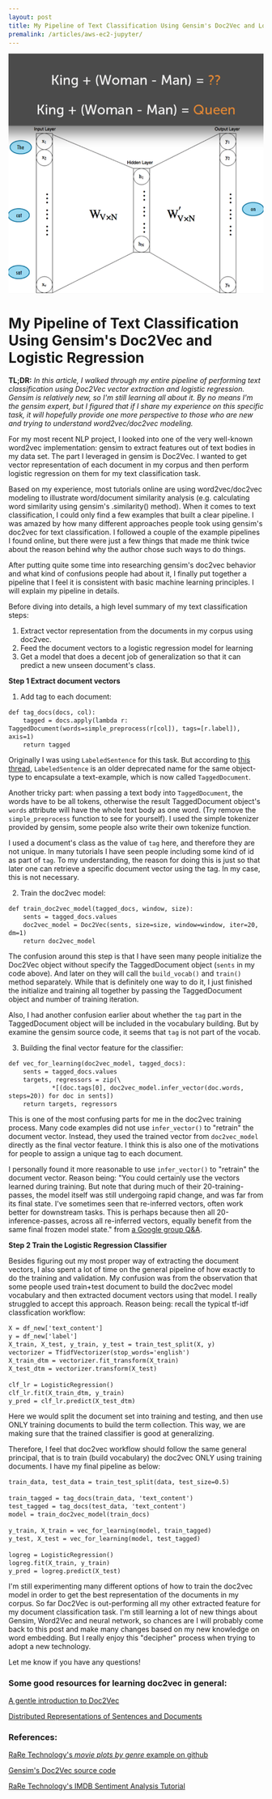```yaml
---
layout: post
title: My Pipeline of Text Classification Using Gensim's Doc2Vec and Logistic Regression
premalink: /articles/aws-ec2-jupyter/
---
```


<p align="center">
<img src="/images/gensim_header.png">
</p>

# My Pipeline of Text Classification Using Gensim's Doc2Vec and Logistic Regression

**TL;DR:** _In this article, I walked through my entire pipeline of performing text classification using Doc2Vec vector extraction and logistic regression. Gensim is relatively new, so I'm still learning all about it. By no means I'm the gensim expert, but I figured that if I share my experience on this specific task, it will hopefully provide one more perspective to those who are new and trying to understand word2vec/doc2vec modeling._

For my most recent NLP project, I looked into one of the very well-known word2vec implementation: gensim to extract features out of text bodies in my data set. The part I leveraged in gensim is Doc2Vec. I wanted to get vector representation of each document in my corpus and then perform logistic regression on them for my text classification task.

Based on my experience, most tutorials online are using word2vec/doc2vec modeling to illustrate word/document similarity analysis (e.g. calculating word similarity using gensim's .similarity() method). When it comes to text classification, I could only find a few examples that built a clear pipeline. I was amazed by how many different approaches people took using gensim's doc2vec for text classification. I followed a couple of the example pipelines I found online, but there were just a few things that made me think twice about the reason behind why the author chose such ways to do things.

After putting quite some time into researching gensim's doc2vec behavior and what kind of confusions people had about it, I finally put together a pipeline that I feel it is consistent with basic machine learning principles. I will explain my pipeline in details.

Before diving into details, a high level summary of my text classification steps:
1. Extract vector representation from the documents in my corpus using doc2vec.
2. Feed the document vectors to a logistic regression model for learning
3. Get a model that does a decent job of generalization so that it can predict a new unseen document's class.

**Step 1
Extract document vectors**

1) Add tag to each document:
```
def tag_docs(docs, col):
    tagged = docs.apply(lambda r: TaggedDocument(words=simple_preprocess(r[col]), tags=[r.label]), axis=1)
    return tagged
```
Originally I was using `LabeledSentence` for this task. But according to [this thread](https://stackoverflow.com/questions/41182372/what-is-the-difference-between-gensim-labeledsentence-and-taggeddocument), `LabeledSentence` is an older deprecated name for the same object-type to encapsulate a text-example, which is now called `TaggedDocument`.

Another tricky part: when passing a text body into `TaggedDocument`, the words have to be all tokens, otherwise the result TaggedDocument object's `words` attribute will have the whole text body as one word. (Try remove the `simple_preprocess` function to see for yourself). I used the simple tokenizer provided by gensim, some people also write their own tokenize function.

I used a document's class as the value of `tag` here, and therefore they are not unique. In many tutorials I have seen people including some kind of id as part of `tag`. To my understanding, the reason for doing this is just so that later one can retrieve a specific document vector using the tag. In my case, this is not necessary.

2) Train the doc2vec model:
```
def train_doc2vec_model(tagged_docs, window, size):
    sents = tagged_docs.values
    doc2vec_model = Doc2Vec(sents, size=size, window=window, iter=20, dm=1)
    return doc2vec_model
```
The confusion around this step is that I have seen many people initialize the Doc2Vec object without specify the TaggedDocument object (`sents` in my code above). And later on they will call the `build_vocab()` and `train()` method separately. While that is definitely one way to do it, I just finished the initialize and training all together by passing the TaggedDocument object and number of training iteration.

Also, I had another confusion earlier about whether the `tag` part in the TaggedDocument object will be included in the vocabulary building. But by examine the gensim source code, it seems that `tag` is not part of the vocab.

3) Building the final vector feature for the classifier:
```
def vec_for_learning(doc2vec_model, tagged_docs):
    sents = tagged_docs.values
    targets, regressors = zip(\
            *[(doc.tags[0], doc2vec_model.infer_vector(doc.words, steps=20)) for doc in sents])
    return targets, regressors
```
This is one of the most confusing parts for me in the doc2vec training process. Many code examples did not use `infer_vector()` to "retrain" the document vector. Instead, they used the trained vector from `doc2vec_model` directly as the final vector feature. I think this is also one of the motivations for people to assign a unique tag to each document.

I personally found it more reasonable to use `infer_vector()` to "retrain" the document vector. Reason being: "You could certainly use the vectors learned during training. But note that during much of their 20-training-passes, the model itself was still undergoing rapid change, and was far from its final state. I've sometimes seen that re-inferred vectors, often work better for downstream tasks. This is perhaps because then all 20-inference-passes, across all re-inferred vectors, equally benefit from the same final frozen model state." from [a Google group Q&A](https://groups.google.com/forum/#!topic/gensim/A0dNogEIw7g).

**Step 2
Train the Logistic Regression Classifier**

Besides figuring out my most proper way of extracting the document vectors, I also spent a lot of time on the general pipeline of how exactly to do the training and validation. My confusion was from the observation that some people used train+test document to build the doc2vec model vocabulary and then extracted document vectors using that model. I really struggled to accept this approach. Reason being: recall the typical tf-idf classfication workflow:
```
X = df_new['text_content']
y = df_new['label']
X_train, X_test, y_train, y_test = train_test_split(X, y)
vectorizer = TfidfVectorizer(stop_words='english')
X_train_dtm = vectorizer.fit_transform(X_train)
X_test_dtm = vectorizer.transform(X_test)

clf_lr = LogisticRegression()
clf_lr.fit(X_train_dtm, y_train)
y_pred = clf_lr.predict(X_test_dtm)
```
Here we would split the document set into training and testing, and then use ONLY training documents to build the term collection. This way, we are making sure that the trained classifier is good at generalizing.

Therefore, I feel that doc2vec workflow should follow the same general principal, that is to train (build vocabulary) the doc2vec ONLY using training documents. I have my final pipeline as below:
```
train_data, test_data = train_test_split(data, test_size=0.5)

train_tagged = tag_docs(train_data, 'text_content')
test_tagged = tag_docs(test_data, 'text_content')
model = train_doc2vec_model(train_docs)

y_train, X_train = vec_for_learning(model, train_tagged)
y_test, X_test = vec_for_learning(model, test_tagged)

logreg = LogisticRegression()
logreg.fit(X_train, y_train)
y_pred = logreg.predict(X_test)
```

I'm still experimenting many different options of how to train the doc2vec model in order to get the best representation of the documents in my corpus. So far Doc2Vec is out-performing all my other extracted feature for my document classification task. I'm still learning a lot of new things about Gensim, Word2Vec and neural network, so chances are I will probably come back to this post and make many changes based on my new knowledge on word embedding. But I really enjoy this "decipher" process when trying to adopt a new technology.

Let me know if you have any questions!

### Some good resources for learning doc2vec in general:
[A gentle introduction to Doc2Vec](https://towardsdatascience.com/a-gentle-introduction-to-doc2vec-db3e8c0cce5e)

[Distributed Representations of Sentences and Documents](http://proceedings.mlr.press/v32/le14.pdf)

### References:
[RaRe Technology's _movie plots by genre_ example on github](https://github.com/RaRe-Technologies/movie-plots-by-genre/blob/master/Document%20classification%20with%20word%20embeddings%20tutorial.ipynb)

[Gensim's Doc2Vec source code](https://github.com/RaRe-Technologies/gensim/blob/develop/gensim/models/doc2vec.py)

[RaRe Technology's IMDB Sentiment Analysis Tutorial](https://github.com/RaRe-Technologies/gensim/blob/develop/docs/notebooks/doc2vec-IMDB.ipynb)
